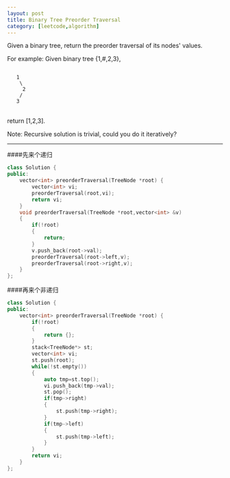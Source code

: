 ```yaml
---
layout: post
title: Binary Tree Preorder Traversal
category: [leetcode,algorithm]
---
```


Given a binary tree, return the preorder traversal of its nodes' values.

For example:
Given binary tree {1,#,2,3},
<pre>
<code>
   1
    \
     2
    /
   3
</code>
</pre>
return [1,2,3].

Note: Recursive solution is trivial, could you do it iteratively?

<!--break-->

---

####先来个递归
```c++
class Solution {
public:
    vector<int> preorderTraversal(TreeNode *root) {
        vector<int> vi;
        preorderTraversal(root,vi);
        return vi;
    }
    void preorderTraversal(TreeNode *root,vector<int> &v)
    {
        if(!root)
        {
            return;
        }
        v.push_back(root->val);
        preorderTraversal(root->left,v);
        preorderTraversal(root->right,v);
    }
};
```
####再来个非递归
```c++
class Solution {
public:
    vector<int> preorderTraversal(TreeNode *root) {
        if(!root)
        {
            return {};
        }
        stack<TreeNode*> st;
        vector<int> vi;
        st.push(root);
        while(!st.empty())
        {
            auto tmp=st.top();
            vi.push_back(tmp->val);
            st.pop();
            if(tmp->right)
            {
                st.push(tmp->right);
            }
            if(tmp->left)
            {
                st.push(tmp->left);
            }
        }
        return vi;
    }
};
```
